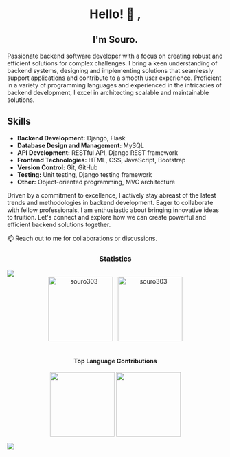<h1 align="center">Hello! 👋 ,</h1>
<h2 align="center">I'm <b>Souro</b>.</h2>

Passionate backend software developer with a focus on creating robust and efficient solutions for complex challenges. I bring a keen understanding of backend systems, designing and implementing solutions that seamlessly support applications and contribute to a smooth user experience. Proficient in a variety of programming languages and experienced in the intricacies of backend development, I excel in architecting scalable and maintainable solutions.

## Skills
- **Backend Development:** Django, Flask
- **Database Design and Management:** MySQL
- **API Development:** RESTful API, Django REST framework
- **Frontend Technologies:** HTML, CSS, JavaScript, Bootstrap
- **Version Control:** Git, GitHub
- **Testing:** Unit testing, Django testing framework
- **Other:** Object-oriented programming, MVC architecture


Driven by a commitment to excellence, I actively stay abreast of the latest trends and methodologies in backend development. Eager to collaborate with fellow professionals, I am enthusiastic about bringing innovative ideas to fruition. Let's connect and explore how we can create powerful and efficient backend solutions together.

📫 Reach out to me for collaborations or discussions.

<h3 align="center">Statistics</h3>
<img src="https://user-images.githubusercontent.com/73097560/115834477-dbab4500-a447-11eb-908a-139a6edaec5c.gif">

<div align="center">
<img align="center" height="150em" src="https://github-readme-streak-stats.herokuapp.com/?user=souro303&theme=dark" alt="souro303" />
&nbsp;
<img align="center" height="150em" src="https://github-readme-stats.vercel.app/api/top-langs/?username=souro303&layout=compact&theme=dark" alt=souro303 />
</div>
<br>
<h4 align="center">Top Language Contributions</h4>
<p align="center">  
<img align="center" src="http://github-profile-summary-cards.vercel.app/api/cards/profile-details?username=souro303&theme=algolia" height="150em" />
<img align="center" src="http://github-profile-summary-cards.vercel.app/api/cards/productive-time?username=souro303&theme=algolia" height="150em" />
</p>

<img src="https://user-images.githubusercontent.com/73097560/115834477-dbab4500-a447-11eb-908a-139a6edaec5c.gif">
